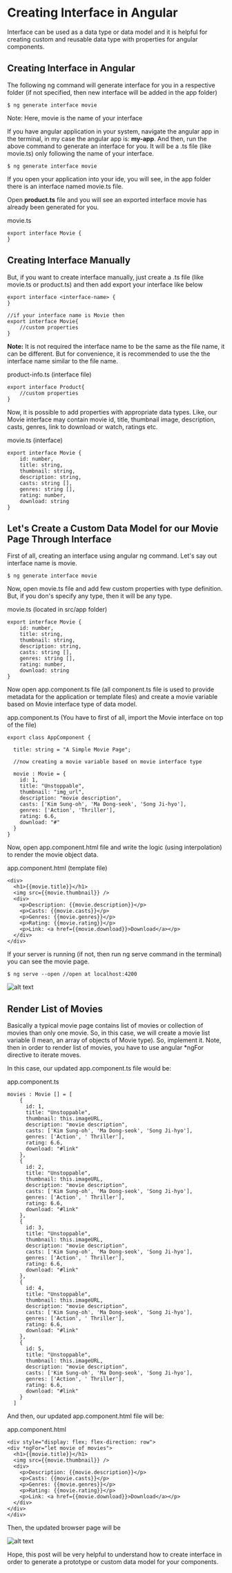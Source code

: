 # Creating Interface in Angular

Interface can be used as a data type or data model and it is helpful for creating custom and reusable data type with properties for angular components.

## Creating Interface in Angular

The following ng command will generate interface for you in a respective folder (if not specified, then new interface will be added in the app folder)

```
$ ng generate interface movie
```

Note: Here, movie is the name of your interface

If you have angular application in your system, navigate the angular app in the terminal, in my case the angular app is: **my-app**. And then, run the above command to generate an interface for you. It will be a .ts file (like movie.ts) only following the name of your interface.

```
$ ng generate interface movie
```

If you open your application into your ide, you will see, in the app folder there is an interface named movie.ts file.

Open **product.ts** file and you will see an exported interface movie has already been generated for you.

movie.ts
```
export interface Movie {
}
```
## Creating Interface Manually

But, if you want to create interface manually, just create a .ts file (like movie.ts or product.ts) and then add export your interface like below

```
export interface <interface-name> {
}

//if your interface name is Movie then
export interface Movie{
    //custom properties
}
```

**Note:** It is not required the interface name to be the same as the file name, it can be different. But for convenience, it is recommended to use the the interface name similar to the file name.

product-info.ts (interface file)
```
export interface Product{
    //custom properties
}
```


Now, it is possible to add properties with appropriate data types. Like, our Movie interface may contain movie id, title, thumbnail image, description, casts, genres, link to download or watch, ratings etc.

movie.ts (interface)

```
export interface Movie {
    id: number,
    title: string,
    thumbnail: string,
    description: string,
    casts: string [],
    genres: string [],
    rating: number,
    download: string
}
```

## Let's Create a Custom Data Model for our Movie Page Through Interface

First of all, creating an interface using angular ng command. Let's say out interface name is movie.

```
$ ng generate interface movie
```

Now, open movie.ts file and add few custom properties with type definition. But, if you don's specify any type, then it will be any type.

movie.ts (located in src/app folder)

```
export interface Movie {
    id: number,
    title: string,
    thumbnail: string,
    description: string,
    casts: string [],
    genres: string [],
    rating: number,
    download: string
}
```

Now open app.component.ts file (all component.ts file is used to provide metadata for the application or template files) and create a movie variable based on Movie interface type of data model.


app.component.ts (You have to first of all, import the Movie interface on top of the file)

```
export class AppComponent {

  title: string = "A Simple Movie Page";

  //now creating a movie variable based on movie interface type

  movie : Movie = {
    id: 1,
    title: "Unstoppable",
    thumbnail: "img_url",
    description: "movie description",
    casts: ['Kim Sung-oh', 'Ma Dong-seok', 'Song Ji-hyo'],
    genres: ['Action', 'Thriller'],
    rating: 6.6,
    download: "#"
  }
}
```

Now, open app.component.html file and write the logic (using interpolation) to render the movie object data.

app.component.html (template file)

```
<div>
  <h1>{{movie.title}}</h1>
  <img src={{movie.thumbnail}} />
  <div>
    <p>Description: {{movie.description}}</p>
    <p>Casts: {{movie.casts}}</p>
    <p>Genres: {{movie.genres}}</p>
    <p>Rating: {{movie.rating}}</p>
    <p>Link: <a href={{movie.download}}>Download</a></p>
  </div>
</div>
```

If your server is running (if not, then run ng serve command in the terminal) you can see the movie page.

```
$ ng serve --open //open at localhost:4200
```

![alt text](image1.png)


## Render List of Movies

Basically a typical movie page contains list of movies or collection of movies than only one movie. So, in this case, we will create a movie list variable (I mean, an array of objects of Movie type). So, implement it. Note, then in order to render list of movies, you have to use angular *ngFor directive to iterate moves.

In this case, our updated app.component.ts file would be: 

app.component.ts

```
movies : Movie [] = [
    {
      id: 1,
      title: "Unstoppable",
      thumbnail: this.imageURL,
      description: "movie description",
      casts: ['Kim Sung-oh', 'Ma Dong-seok', 'Song Ji-hyo'],
      genres: ['Action', ' Thriller'],
      rating: 6.6,
      download: "#link"
    },
    {
      id: 2,
      title: "Unstoppable",
      thumbnail: this.imageURL,
      description: "movie description",
      casts: ['Kim Sung-oh', 'Ma Dong-seok', 'Song Ji-hyo'],
      genres: ['Action', ' Thriller'],
      rating: 6.6,
      download: "#link"
    },
    {
      id: 3,
      title: "Unstoppable",
      thumbnail: this.imageURL,
      description: "movie description",
      casts: ['Kim Sung-oh', 'Ma Dong-seok', 'Song Ji-hyo'],
      genres: ['Action', ' Thriller'],
      rating: 6.6,
      download: "#link"
    },
    {
      id: 4,
      title: "Unstoppable",
      thumbnail: this.imageURL,
      description: "movie description",
      casts: ['Kim Sung-oh', 'Ma Dong-seok', 'Song Ji-hyo'],
      genres: ['Action', ' Thriller'],
      rating: 6.6,
      download: "#link"
    },
    {
      id: 5,
      title: "Unstoppable",
      thumbnail: this.imageURL,
      description: "movie description",
      casts: ['Kim Sung-oh', 'Ma Dong-seok', 'Song Ji-hyo'],
      genres: ['Action', ' Thriller'],
      rating: 6.6,
      download: "#link"
    }
  ]
```

And then, our updated app.component.html file will be:

app.component.html

```
<div style="display: flex; flex-direction: row">
<div *ngFor="let movie of movies">
  <h1>{{movie.title}}</h1>
  <img src={{movie.thumbnail}} />
  <div>
    <p>Description: {{movie.description}}</p>
    <p>Casts: {{movie.casts}}</p>
    <p>Genres: {{movie.genres}}</p>
    <p>Rating: {{movie.rating}}</p>
    <p>Link: <a href={{movie.download}}>Download</a></p>
  </div>
</div>
</div>
```


Then, the updated browser page will be

![alt text](image2.png)

Hope, this post will be very helpful to understand how to create interface in order to generate a prototype or custom data model for your components.

